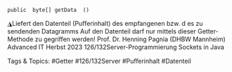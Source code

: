     public  byte[] getData  ()
◮Liefert den Datenteil (Puﬀerinhalt) des empfangenen bzw. d es zu sendenden
Datagramms
Auf den Datenteil darf nur mittels dieser Getter-Methode zu gegriﬀen werden!
Prof. Dr. Henning Pagnia (DHBW Mannheim) Advanced IT Herbst 2023 126/132Server-Programmierung Sockets in Java

   Tags & Topics:
   #Getter
   #126/132Server
   #Puﬀerinhalt
   #Datenteil
